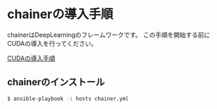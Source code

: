 # chainerの導入手順 #
chainerはDeepLearningのフレームワークです。
この手順を開始する前にCUDAの導入を行ってください。

[CUDAの導入手順](https://gist.github.com/imkitchen/6778b6545c41f0e8c774#file-readme-md)

## chainerのインストール ##

```sh
$ ansible-playbook -i hosts chainer.yml
```